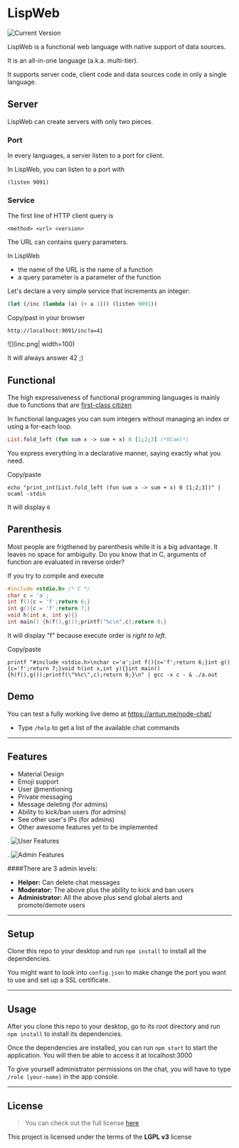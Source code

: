 LispWeb
============
![Current Version](https://img.shields.io/badge/version-1.0.0--beta-green.svg)

LispWeb is a functional web language with native support of data sources.

It is an all-in-one language (a.k.a. multi-tier). 

It supports server code, client code and data sources code in only a single language.

## Server

LispWeb can create servers with only two pieces.

### Port

In every languages, a server listen to a port for client.

In LispWeb, you can listen to a port with

```
(listen 9091)
```

### Service

The first line of HTTP client query is

```
<method> <url> <version>
```

The URL can contains query parameters.

In LispWeb

-  the name of the URL is the name of a function
-  a query parameter is a parameter of the function

Let's declare a very simple service that increments an integer:

```scheme
(let (/inc (lambda (a) (+ a 1))) (listen 9091))
```

Copy/past in your browser

```
http://localhost:9091/inc?a=41
```

![](inc.png| width=100)

It will always answer 42 ;)

## Functional

The high expressiveness of functional programming languages is mainly due to functions that are [first-class citizen](https://en.wikipedia.org/wiki/First-class_citizen)

In functional languages you can sum integers without managing an index or using a for-each loop.

```ocaml
List.fold_left (fun sum x -> sum + x) 0 [1;2;3] (*OCaml*)
```

You express everything in a declarative manner, saying exactly what you need.

Copy/paste

```shell
echo "print_int(List.fold_left (fun sum x -> sum + x) 0 [1;2;3])" | ocaml -stdin
```

It will display `6`

## Parenthesis 

Most people are frigthened by parenthesis while it is a big advantage. 
It leaves no space for ambiguity.
Do you know that in C, arguments of function are evaluated in reverse order?

If you try to compile and execute

```c
#include <stdio.h> /* C */
char c = 'a';
int f(){c = 'f';return 6;}
int g(){c = 'f';return 7;}
void h(int x, int y){}
int main() {h(f(),g());printf("%c\n",c);return 0;}
```

It will display "f" because execute order is *right to left*.

Copy/paste 

```shell
printf "#include <stdio.h>\nchar c='a';int f(){c='f';return 6;}int g(){c='f';return 7;}void h(int x,int y){}int main(){h(f(),g());printf(\"%%c\",c);return 0;}\n" | gcc -x c - & ./a.out
```

## Demo
You can test a fully working live demo at https://antun.me/node-chat/
- Type `/help` to get a list of the available chat commands

---

## Features
- Material Design
- Emoji support
- User @mentioning
- Private messaging
- Message deleting (for admins)
- Ability to kick/ban users (for admins)
- See other user's IPs (for admins)
- Other awesome features yet to be implemented

.
![User Features](http://i.imgur.com/WbF1fi2.png)

.
![Admin Features](http://i.imgur.com/xQFaadt.png)


####There are 3 admin levels:
- **Helper:** Can delete chat messages
- **Moderator:** The above plus the ability to kick and ban users
- **Administrator:** All the above plus send global alerts and promote/demote users

---

## Setup
Clone this repo to your desktop and run `npm install` to install all the dependencies.

You might want to look into `config.json` to make change the port you want to use and set up a SSL certificate.

---

## Usage
After you clone this repo to your desktop, go to its root directory and run `npm install` to install its dependencies.

Once the dependencies are installed, you can run  `npm start` to start the application. You will then be able to access it at localhost:3000

To give yourself administrator permissions on the chat, you will have to type `/role [your-name]` in the app console.

---

## License
>You can check out the full license [here](https://github.com/IgorAntun/node-chat/blob/master/LICENSE)

This project is licensed under the terms of the **LGPL v3** license